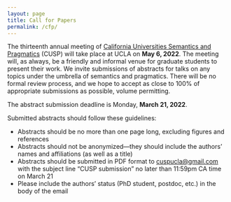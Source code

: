 ```yaml
---
layout: page
title: Call for Papers
permalink: /cfp/
---
```


The thirteenth annual meeting of [California Universities Semantics and Pragmatics](cuspconf.github.io "CUSP") (CUSP) will take place at UCLA on **May 6, 2022**. The meeting will, as always, be a friendly and informal venue for graduate students to present their work. We invite submissions of abstracts for talks on any topics under the umbrella of semantics and pragmatics. There will be no formal review process, and we hope to accept as close to 100% of appropriate submissions as possible, volume permitting.

The abstract submission deadline is Monday, **March 21, 2022**.

Submitted abstracts should follow these guidelines:
- Abstracts should be no more than one page long, excluding figures and references
- Abstracts should not be anonymized—they should include the authors’ names and affiliations (as well as a title)
- Abstracts should be submitted in PDF format to cuspucla@gmail.com with the subject line “CUSP submission” no later than 11:59pm CA time on March 21
- Please include the authors’ status (PhD student, postdoc, etc.) in the body of the email
